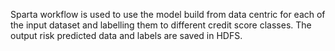 Sparta workflow is used to use the model build from data centric for each of the input dataset and labelling them to different credit score classes. 
The output risk predicted data and labels are saved in HDFS.
